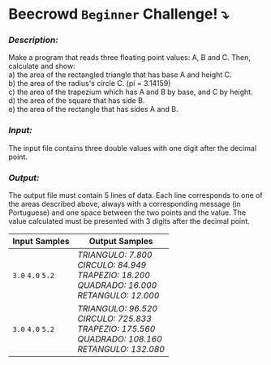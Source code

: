 # Beecrowd `Beginner` Challenge! :arrow_heading_down:

### *Description:*

Make a program that reads three floating point values: A, B and C. Then, calculate and show: <br/>
a) the area of the rectangled triangle that has base A and height C. <br/>
b) the area of the radius's circle C. (pi = 3.14159) <br/>
c) the area of the trapezium which has A and B by base, and C by height. <br/>
d) the area of the square that has side B. <br/>
e) the area of the rectangle that has sides A and B. <br/>


### *Input:*

The input file contains three double values with one digit after the decimal point.

### *Output:*

The output file must contain 5 lines of data. Each line corresponds to one of the areas described above, always with a corresponding message (in Portuguese) and one space between the two points and the value. The value calculated must be presented with 3 digits after the decimal point.

|  Input Samples |  Output Samples |
|---|---|
|`3.0` `4.0` `5.2` | *TRIANGULO: 7.800  <br/>  CIRCULO: 84.949  <br/> TRAPEZIO: 18.200  <br/>  QUADRADO: 16.000 <br/>  RETANGULO: 12.000*
|`3.0` `4.0` `5.2` | *TRIANGULO: 96.520 <br/> CIRCULO: 725.833  <br/>  TRAPEZIO: 175.560  <br/> QUADRADO: 108.160 <br/> RETANGULO: 132.080*






